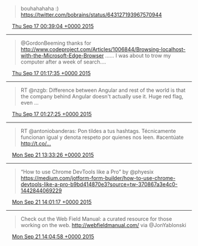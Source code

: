 > bouhahahaha :) https://twitter.com/bobrains/status/643127193967570944

<img src="/media/tweet.ico" width="12" /> [Thu Sep 17 00:39:04 +0000 2015](https://twitter.com/eduplessis/status/644309560908476416)

----

> @GordonBeeming thanks for http://www.codeproject.com/Articles/1006844/Browsing-localhost-with-the-Microsoft-Edge-Browser ...... I was about to trow my computer after a week of search....

<img src="/media/tweet.ico" width="12" /> [Thu Sep 17 01:17:35 +0000 2015](https://twitter.com/eduplessis/status/644319252770590720)

----

> RT @nzgb: Difference between Angular and rest of the world is that the company behind Angular doesn't actually use it.
> Huge red flag, even …

<img src="/media/tweet.ico" width="12" /> [Thu Sep 17 01:27:25 +0000 2015](https://twitter.com/eduplessis/status/644321728462778368)

----

> RT @antoniobanderas: Pon tildes a tus hashtags. Técnicamente funcionan igual y denota respeto por quienes nos leen. #acentúate http://t.co/…

<img src="/media/tweet.ico" width="12" /> [Mon Sep 21 13:33:26 +0000 2015](https://twitter.com/eduplessis/status/645953985522831360)

----

> “How to use Chrome DevTools like a Pro” by @phyesix https://medium.com/jotform-form-builder/how-to-use-chrome-devtools-like-a-pro-b9bd414870e3?source=tw-370867a3e4c0-1442844069229

<img src="/media/tweet.ico" width="12" /> [Mon Sep 21 14:01:17 +0000 2015](https://twitter.com/eduplessis/status/645960996465586176)

----

> Check out the Web Field Manual: a curated resource for those working on the web. http://webfieldmanual.com/ via @JonYablonski

<img src="/media/tweet.ico" width="12" /> [Mon Sep 21 14:04:58 +0000 2015](https://twitter.com/eduplessis/status/645961922156851200)